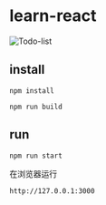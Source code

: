 # learn-react

![Todo-list](http://p5.qhimg.com/d/inn/ed827624/Todo-list.png)

## install

```shell
npm install

npm run build
```

## run

```shell
npm run start
```

在浏览器运行 

```shell
http://127.0.0.1:3000
```